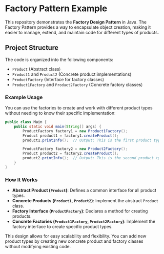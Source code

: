 # Factory Pattern Example

This repository demonstrates the **Factory Design Pattern** in Java. The Factory Pattern provides a way to encapsulate object creation, making it easier to manage, extend, and maintain code for different types of products.

## Project Structure

The code is organized into the following components:

- `Product` (Abstract class)
- `Product1` and `Product2` (Concrete product implementations)
- `ProductFactory` (Interface for factory classes)
- `Product1Factory` and `Product2Factory` (Concrete factory classes)

### Example Usage

You can use the factories to create and work with different product types without needing to know their specific implementation:

```java
public class Main {
    public static void main(String[] args) {
        ProductFactory factory1 = new Product1Factory();
        Product product1 = factory1.createProduct();
        product1.printInfo();  // Output: This is the first product type

        ProductFactory factory2 = new Product2Factory();
        Product product2 = factory2.createProduct();
        product2.printInfo();  // Output: This is the second product type
    }
}
```
### How It Works

- **Abstract Product (`Product`)**: Defines a common interface for all product types.
- **Concrete Products (`Product1`, `Product2`)**: Implement the abstract `Product` class.
- **Factory Interface (`ProductFactory`)**: Declares a method for creating products.
- **Concrete Factories (`Product1Factory`, `Product2Factory`)**: Implement the factory interface to create specific product types.

This design allows for easy scalability and flexibility. You can add new product types by creating new concrete product and factory classes without modifying existing code.
